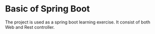 # Basic of Spring Boot
The project is used as a spring boot learning exercise. It consist of both Web and Rest controller. 

